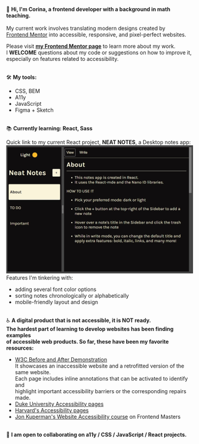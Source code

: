 👋 **Hi, I'm Corina, a frontend developer with a background in math teaching.**
<br>
<br> My current work involves translating modern designs created by 
<br> [Frontend Mentor](https://www.frontendmentor.io) into accessible, responsive, and pixel-perfect websites.

Please visit **[my Frontend Mentor page](https://www.frontendmentor.io/profile/Cor-Ina)** to learn more about my work.
<br>I **WELCOME** questions about my code or suggestions on how to improve it, <br>especially on features related to accessibility.



<br>🛠 **My tools:**
- CSS, BEM
- A11y
- JavaScript
- Figma + Sketch

<br>📚 **Currently learning: React, Sass**

Quick link to my current React project, **NEAT NOTES**, a Desktop notes app: 
<br>
[<img alt="Screenshot of Notes app in dark mode" src="./images/NeatNotes.jpg" width="500" height="auto">](https://neatnotes.netlify.app/)
<br>Features I'm tinkering with:
- adding several font color options
- sorting notes chronologically or alphabetically
- mobile-friendly layout and design


<br>♿️ **A digital product that is not accessible, it is NOT ready.
<br>The hardest part of learning to develop websites has been finding examples
<br>of accessible web products. So far, these have been my favorite resources:**
  - [W3C Before and After Demonstration](https://www.w3.org/WAI/demos/bad/)
  <br>It showcases an inaccessible website and a retrofitted version of the same website. 
  <br>Each page includes inline annotations that can be activated to identify and
  <br>highlight important accessibility barriers or the corresponding repairs made. 
  - [Duke University Accessibility pages](https://web.accessibility.duke.edu/how/web-development/)
  - [Harvard's Accessibility pages](https://accessibility.huit.harvard.edu/content-creators)
  - [Jon Kuperman's Website Accessibility course](https://frontendmasters.com/courses/accessibility-v2/) on Frontend Masters
                         
<br>👷 **I am open to collaborating on a11y / CSS / JavaScript / React projects.**
